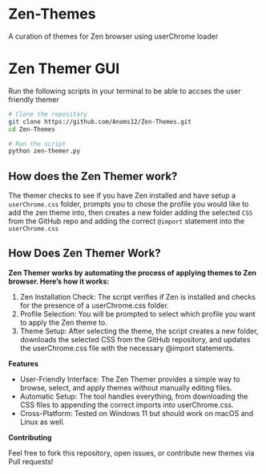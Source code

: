# Zen-Themes
A curation of themes for Zen browser using userChrome loader


# Zen Themer GUI
Run the following scripts in your terminal to be able to accses the user friendly themer

```bash
# Clone the repository
git clone https://github.com/Anoms12/Zen-Themes.git
cd Zen-Themes

# Run the script
python zen-themer.py
```

## How does the Zen Themer work?
The themer checks to see if you have Zen installed and have setup a `userChrome.css` folder, prompts you to chose the profile you would like to add the zen theme into, then creates a new folder adding the selected `CSS` from the GitHub repo and adding the correct `@import` statement into the `userChrome.css`

## How Does Zen Themer Work?

**Zen Themer works by automating the process of applying themes to Zen browser. Here’s how it works:**

   1. Zen Installation Check: The script verifies if Zen is installed and checks for the presence of a userChrome.css folder.
   1. Profile Selection: You will be prompted to select which profile you want to apply the Zen theme to.
   1. Theme Setup: After selecting the theme, the script creates a new folder, downloads the selected CSS from the GitHub repository, and updates the userChrome.css file with the necessary @import statements.

**Features**

  * User-Friendly Interface: The Zen Themer provides a simple way to browse, select, and apply themes without manually editing files.
   * Automatic Setup: The tool handles everything, from downloading the CSS files to appending the correct imports into userChrome.css.
   * Cross-Platform: Tested on Windows 11 but should work on macOS and Linux as well.

**Contributing**

Feel free to fork this repository, open issues, or contribute new themes via Pull requests!

